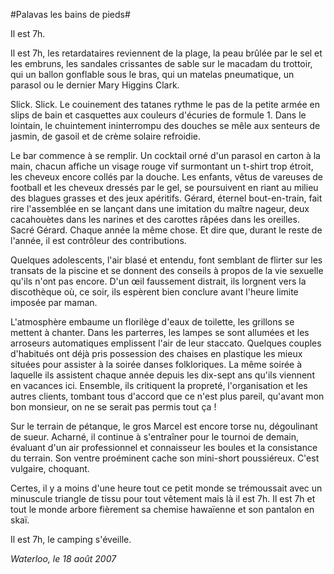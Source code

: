 #Palavas les bains de pieds#

Il est 7h.

Il est 7h, les retardataires reviennent de la plage, la peau brûlée par le sel et les embruns, les sandales crissantes de sable sur le macadam du trottoir, qui un ballon gonflable sous le bras, qui un matelas pneumatique, un parasol ou le dernier Mary Higgins Clark.

Slick. Slick. Le couinement des tatanes rythme le pas de la petite armée en slips de bain et casquettes aux couleurs d'écuries de formule 1. Dans le lointain, le chuintement ininterrompu des douches se mêle aux senteurs de jasmin, de gasoil et de crème solaire refroidie.

Le bar commence à se remplir. Un cocktail orné d'un parasol en carton à la main, chacun affiche un visage rouge vif surmontant un t-shirt trop étroit, les cheveux encore collés par la douche. Les enfants, vêtus de vareuses de football et les cheveux dressés par le gel, se poursuivent en riant au milieu des blagues grasses et des jeux apéritifs. Gérard, éternel bout-en-train, fait rire l'assemblée en se lançant dans une imitation du maître nageur, deux cacahouètes dans les narines et des carottes râpées dans les oreilles. Sacré Gérard. Chaque année la même chose. Et dire que, durant le reste de l'année, il est contrôleur des contributions.

Quelques adolescents, l'air blasé et entendu, font semblant de flirter sur les transats de la piscine et se donnent des conseils à propos de la vie sexuelle qu'ils n'ont pas encore. D'un œil faussement distrait, ils lorgnent vers la discothèque où, ce soir, ils espèrent bien conclure avant l'heure limite imposée par maman.

L'atmosphère embaume un florilège d'eaux de toilette, les grillons se mettent à chanter. Dans les parterres, les lampes se sont allumées et les arroseurs automatiques emplissent l'air de leur staccato. Quelques couples d'habitués ont déjà pris possession des chaises en plastique les mieux situées pour assister à la soirée danses folkloriques. La même soirée à laquelle ils assistent chaque année depuis les dix-sept ans qu'ils viennent en vacances ici. Ensemble, ils critiquent la propreté, l'organisation et les autres clients, tombant tous d'accord que ce n'est plus pareil, qu'avant mon bon monsieur, on ne se serait pas permis tout ça !

Sur le terrain de pétanque, le gros Marcel est encore torse nu, dégoulinant de sueur. Acharné, il continue à s'entraîner pour le tournoi de demain, évaluant d'un air professionnel et connaisseur les boules et la consistance du terrain. Son ventre proéminent cache son mini-short poussiéreux. C'est vulgaire, choquant.

Certes, il y a moins d'une heure tout ce petit monde se trémoussait avec un minuscule triangle de tissu pour tout vêtement mais là il est 7h. Il est 7h et tout le monde arbore fièrement sa chemise hawaïenne et son pantalon en skaï.

Il est 7h, le camping s'éveille.

*Waterloo, le 18 août 2007*
